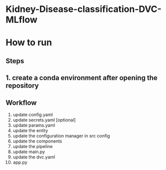 # Kidney-Disease-classification-DVC-MLflow

# How to run
## Steps
## 1. create a conda environment after opening the repository



## Workflow
1. update config.yaml
2. update secrets.yaml [optional]
3. update params.yaml
4. update the entity
5. update the configuration manager in src config
6. update the components
7. update the pipeline
8. update main.py
9. update the dvc.yaml
10. app.py